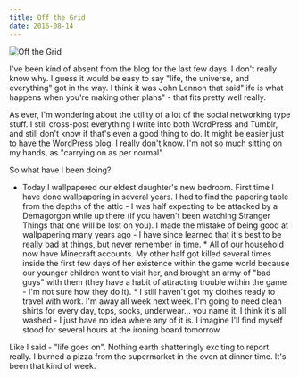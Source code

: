 ```yaml
---
title: Off the Grid
date: 2016-08-14
---
```


![Off the Grid](https://source.unsplash.com/s9CC2SKySJM/1600x900)

I've been kind of absent from the blog for the last few days. I don't really know why. I guess it would be easy to say "life, the universe, and everything" got in the way. I think it was John Lennon that said"life is what happens when you're making other plans" - that fits pretty well really.

As ever, I'm wondering about the utility of a lot of the social networking type stuff. I still cross-post everything I write into both WordPress and Tumblr, and still don't know if that's even a good thing to do. It might be easier just to have the WordPress blog. I really don't know. I'm not so much sitting on my hands, as "carrying on as per normal".

So what have I been doing?

 * Today I wallpapered our eldest daughter's new bedroom. First time I have done    wallpapering in several years. I had to find the papering table from the    depths of the attic - I was half expecting to be attacked by a Demagorgon    while up there (if you haven't been watching Stranger Things that one will be    lost on you). I made the mistake of being good at wallpapering many years ago    - I have since learned that it's best to be really bad at things, but never    remember in time.          * All of our household now have Minecraft accounts. My other half got killed    several times inside the first few days of her existence within the game    world because our younger children went to visit her, and brought an army of    "bad guys" with them (they have a habit of attracting trouble within the game    - I'm not sure how they do it).          * I still haven't got my clothes ready to travel with work. I'm away all week    next week. I'm going to need clean shirts for every day, tops, socks,    underwear... you name it. I think it's all washed - I just have no idea where    any of it is. I imagine I'll find myself stood for several hours at the    ironing board tomorrow.        

Like I said - "life goes on". Nothing earth shatteringly exciting to report really. I burned a pizza from the supermarket in the oven at dinner time. It's been that kind of week.